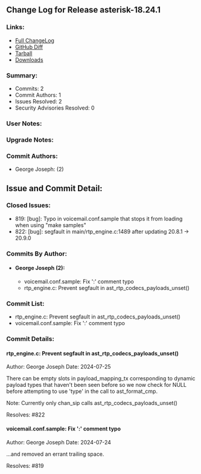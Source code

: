 
## Change Log for Release asterisk-18.24.1

### Links:

 - [Full ChangeLog](https://downloads.asterisk.org/pub/telephony/asterisk/releases/ChangeLog-18.24.1.md)  
 - [GitHub Diff](https://github.com/asterisk/asterisk/compare/18.24.0...18.24.1)  
 - [Tarball](https://downloads.asterisk.org/pub/telephony/asterisk/asterisk-18.24.1.tar.gz)  
 - [Downloads](https://downloads.asterisk.org/pub/telephony/asterisk)  

### Summary:

- Commits: 2
- Commit Authors: 1
- Issues Resolved: 2
- Security Advisories Resolved: 0

### User Notes:


### Upgrade Notes:


### Commit Authors:

- George Joseph: (2)

## Issue and Commit Detail:

### Closed Issues:

  - 819: [bug]: Typo in voicemail.conf.sample that stops it from loading when using "make samples"
  - 822: [bug]: segfault in main/rtp_engine.c:1489 after updating 20.8.1 -> 20.9.0

### Commits By Author:

- #### George Joseph (2):
  - voicemail.conf.sample: Fix ':' comment typo
  - rtp_engine.c: Prevent segfault in ast_rtp_codecs_payloads_unset()


### Commit List:

-  rtp_engine.c: Prevent segfault in ast_rtp_codecs_payloads_unset()
-  voicemail.conf.sample: Fix ':' comment typo

### Commit Details:

#### rtp_engine.c: Prevent segfault in ast_rtp_codecs_payloads_unset()
  Author: George Joseph
  Date:   2024-07-25

  There can be empty slots in payload_mapping_tx corresponding to
  dynamic payload types that haven't been seen before so we now
  check for NULL before attempting to use 'type' in the call to
  ast_format_cmp.

  Note: Currently only chan_sip calls ast_rtp_codecs_payloads_unset()

  Resolves: #822

#### voicemail.conf.sample: Fix ':' comment typo
  Author: George Joseph
  Date:   2024-07-24

  ...and removed an errant trailing space.

  Resolves: #819

